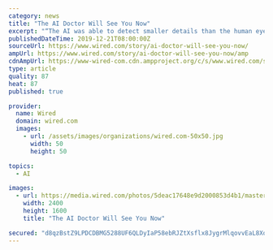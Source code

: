 ```yaml
---
category: news
title: "The AI Doctor Will See You Now"
excerpt: "“The AI was able to detect smaller details than the human eye could pick up,” she says. Barzilay’s work is featured in the ninth installment of the Sleepwalkers podcast, which tours the effects of artificial intelligence revolution. The episode ..."
publishedDateTime: 2019-12-21T08:00:00Z
sourceUrl: https://www.wired.com/story/ai-doctor-will-see-you-now/
ampUrl: https://www.wired.com/story/ai-doctor-will-see-you-now/amp
cdnAmpUrl: https://www-wired-com.cdn.ampproject.org/c/s/www.wired.com/story/ai-doctor-will-see-you-now/amp
type: article
quality: 87
heat: 87
published: true

provider:
  name: Wired
  domain: wired.com
  images:
    - url: /assets/images/organizations/wired.com-50x50.jpg
      width: 50
      height: 50

topics:
  - AI

images:
  - url: https://media.wired.com/photos/5deac17648e9d2000853d4b1/master/pass/Biz-mammogram-521713512.jpg
    width: 2400
    height: 1600
    title: "The AI Doctor Will See You Now"

secured: "d8qzBstZ9LPDCDBMG5288UF6QLDyIaP58ebRJZtXsflx8JygrMlqovvEaL8XooSw0gyOgrWm5JhNXfmuvxZCiL8o3IbH+tA4FT1ifTgmociEivj2SEmeOxdWbohdVY7ZRtx2cuDEBul38meuoUQxgZOHxeK20R/TlJbO8J5wEAyZMNN57WORCQ9uQzysj+S0yjT88YjIVLOJzUcwtwulIQ3Qc02wKPni0CbSmheYsgvEdMOJv/G7ZmAB125w1k2MQcmeMWBGU/qiZeH5+gUl3Q==;xfUOgQAq2oOoa86+nxOiIQ=="
---
```


